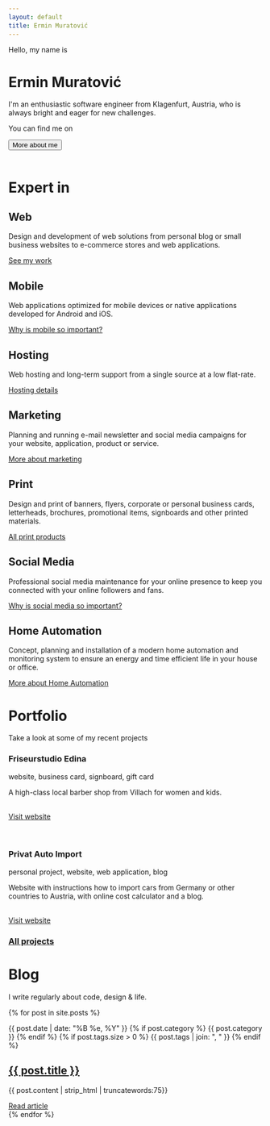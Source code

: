 ```yaml
---
layout: default
title: Ermin Muratović
---
```


<style>
    header {
        position: absolute;
    }
</style>
<div class="page" id="page">
    <div class="banner" id="banner">
        <div class="text" data-scale>
            <p class="first">Hello, my name is</p>
            <h1>Ermin Muratović</h1>
            <p class="description">I'm an enthusiastic software engineer from Klagenfurt, Austria, who is always
                bright and eager for new challenges.</p>
            <div class="social">
                <p>You can find me on</p>
                <div class="social-list">
                    <div class="social-button">
                        <a class="linkedin" target="_blank" href="https://linkedin.com/in/ermin-muratovic">
                            <i class="fab fa-linkedin fa-lg"></i>
                        </a>
                    </div>
                    <div class="social-button">
                        <a class="twitter" target="_blank" href="https://twitter.com/erminm">
                            <i class="fab fa-twitter fa-lg"></i>
                        </a>
                    </div>
                    <div class="social-button">
                        <a class="instagram" target="_blank" href="https://www.instagram.com/erminmurat/">
                            <i class="fab fa-instagram fa-lg"></i>
                        </a>
                    </div>
                    <div class="social-button">
                        <a class="github" target="_blank" href="https://github.com/ermin-muratovic">
                            <i class="fab fa-github fa-lg"></i>
                        </a>
                    </div>
                </div>
            </div>
            <div>
                <button class="align-middle rotate-icon" onclick="scrollToMore();"><span>More about me</span> <i
                        class="far fa-angle-right fa-lg"></i></button>
            </div>
            <!--p class="description detail">
                Ich bin ein freiberuflicher Softwareentwickler aus Klagenfurt.
                Haben Sie Interesse an einer modernen Webseite, Webanwendung oder mobilen Applikation, dann <a href="mailto:ermin@muratovic.at">kontaktieren</a> Sie mich bitte.
            </p-->
            <!-- work hard, top quality, purposeful, responsible, constantly improve -->
            <!-- pixel perfect work -->
            <!-- with (love) to the details -->
            <!-- contact, work together, website is your greatest business asset -->
            <!-- webdesign, development, blog or online shop -->
            <!-- individually, cms, wordpress, responsive, social media, re design old website, care&support service, e-commerce -->
            <!-- graphics and logo design, corporate branding, advertisement (online&offline) -->
            <!-- werbemittel, visitenkarten, briefpapier, stempel, plakate, banner, notizblöcke, flyer, folder, anzeigen&inserate -->
            <!-- werbevideos, imagevideos, marketing, foto, editing -->
        </div>
        <div class="image">
            <img src="resources/images/default.png" data-src="resources/images/ermin-1.png"/>
        </div>
    </div>
    <div class="expertin" id="expertin">
        <h1>Expert in</h1>
        <div class="expertin-list">
            <div class="expertin-item" data-animate data-animate-offset="100">
                <i class="fal fa-desktop fa-5x"></i>
                <h2>Web</h2>
                <p>Design and development of web solutions from personal blog or small business websites to
                    e-commerce stores and web applications.</p>
                <a href="/portfolio">See my work</a>
            </div>
            <div class="expertin-item" data-animate data-animate-offset="100">
                <i class="fal fa-mobile fa-5x"></i>
                <h2>Mobile</h2>
                <p>Web applications optimized for mobile devices or native applications developed for Android and
                    iOS.</p>
                <a href="/marketing">Why is mobile so important?</a>
            </div>
            <div class="expertin-item" data-animate data-animate-offset="100">
                <i class="fal fa-cloud fa-5x"></i>
                <h2>Hosting</h2>
                <p>Web hosting and long-term support from a single source at a low flat-rate.</p>
                <a href="/hosting">Hosting details</a>
            </div>
        </div>
        <div class="expertin-list">
            <div class="expertin-item" data-animate data-animate-offset="100">
                <i class="fal fa-briefcase fa-5x"></i>
                <h2>Marketing</h2>
                <p>Planning and running e-mail newsletter and social media campaigns for your website, application,
                    product or service.</p>
                <a href="/marketing">More about marketing</a>
            </div>
            <div class="expertin-item" data-animate data-animate-offset="100">
                <i class="fal fa-paint-brush fa-5x"></i>
                <h2>Print</h2>
                <p>Design and print of banners, flyers, corporate or personal business cards, letterheads,
                    brochures, promotional items, signboards and other printed materials.</p>
                <a href="/print">All print products</a>
            </div>
            <div class="expertin-item" data-animate data-animate-offset="100">
                <i class="fal fa-handshake fa-5x"></i>
                <h2>Social Media</h2>
                <p>Professional social media maintenance for your online presence to keep you connected with your
                    online followers and fans.</p>
                <a href="/socialmedia">Why is social media so important?</a>
            </div>
        </div>
        <div class="expertin-list">
            <div class="expertin-item" data-animate data-animate-offset="100">
                <i class="fal fa-home fa-5x"></i>
                <h2>Home Automation</h2>
                <p>Concept, planning and installation of a modern home automation and monitoring system to ensure an energy and time efficient life in your house or office.</p>
                <a href="/homeautomation">More about Home Automation</a>
            </div>
            <div class="expertin-item" data-animate data-animate-offset="100"></div>
            <div class="expertin-item" data-animate data-animate-offset="100"></div>
        </div>
    </div>
    <div class="portfolio" id="portfolio">
        <h1>Portfolio</h1>
        <p>Take a look at some of my recent projects</p>
        <div class="portfolio-list">
            <div class="portfolio-item reverse" data-animate data-animate-offset="100">
                <div class="description">
                    <h3>Friseurstudio Edina</h3>
                    <p class="type">website, business card, signboard, gift card</p>
                    <p>A high-class local barber shop from Villach for women and kids.</p>
                    <br/>
                    <a href="http://friseurstudio-edina.at" target="_blank">Visit website</a>
                </div>
                <div class="showcase">
                    <img src="resources/images/default.png"
                         data-src="resources/images/friseurstudio-edina-showcase.png"/>
                </div>
            </div>
            <div class="portfolio-item" data-animate data-animate-offset="100">
                <div class="showcase">
                    <img src="resources/images/default.png"
                         data-src="resources/images/privat-auto-import-showcase.png"/>
                </div>
                <div class="description">
                    <h3>Privat Auto Import</h3>
                    <p class="type">personal project, website, web application, blog</p>
                    <p>Website with instructions how to import cars from Germany or other countries to Austria, with
                        online cost calculator and a blog.</p>
                    <br/>
                    <a href="http://privat-auto-import.at" target="_blank">Visit website</a>
                </div>
            </div>
        </div>
        <h3><a href="/portfolio">All projects</a></h3>
    </div>
    <div class="blog-preview" id="blog">
        <h1>Blog</h1>
        <p>I write regularly about code, design & life.</p>
        <div class="posts">
            {% for post in site.posts %}
            <div class="post">
                <p>
                    <span class="date">{{ post.date | date: "%B %e, %Y" }}</span>
                    {% if post.category %}
                    <i class="fas fa-circle"></i> <span class="category">{{ post.category }}</span>
                    {% endif %}
                    {% if post.tags.size > 0 %}
                    <i class="fas fa-circle"></i> <span class="tags">{{ post.tags | join: ", " }}</span>
                    {% endif %}
                </p>
                <h2><a href="{{ post.url }}">{{ post.title }}</a></h2>
                <div class="separator"></div>
                <p class="preview-text">{{ post.content | strip_html | truncatewords:75}}</p>
                <a href="{{ post.url }}">Read article</a>
            </div>
            {% endfor %}
        </div>
    </div>
</div>